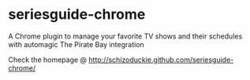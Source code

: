 seriesguide-chrome
==================

A Chrome plugin to manage your favorite TV shows and their schedules with automagic The Pirate Bay integration

Check the homepage @ http://schizoduckie.github.com/seriesguide-chrome/
